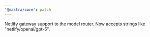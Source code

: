 ```yaml
---
'@mastra/core': patch
---
```


Netlify gateway support to the model router. Now accepts strings like "netlify/openai/gpt-5".
